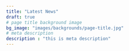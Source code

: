 ```yaml
---
title: "Latest News"
draft: true
# page title background image
bg_image: "images/backgrounds/page-title.jpg"
# meta description
description : "this is meta description"
---
```

